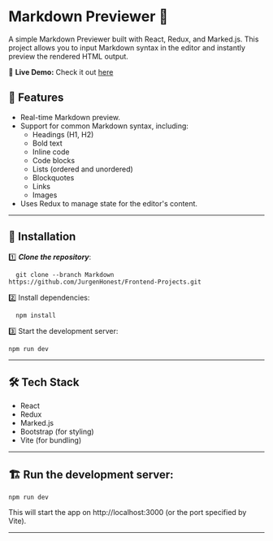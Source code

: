 # Markdown Previewer 📝

A simple Markdown Previewer built with React, Redux, and Marked.js. This project allows you to input Markdown syntax in the editor and instantly preview the rendered HTML output.

🌟 **Live Demo:**  Check it out [here](https://markdown-previewer67.netlify.app/)

## 🚀 Features
- Real-time Markdown preview.
- Support for common Markdown syntax, including:
  - Headings (H1, H2)
  - Bold text
  - Inline code
  - Code blocks
  - Lists (ordered and unordered)
  - Blockquotes
  - Links
  - Images
- Uses Redux to manage state for the editor's content.

---

## 🚀 Installation
1️⃣ ***Clone the repository***:  
```
  git clone --branch Markdown https://github.com/JurgenHonest/Frontend-Projects.git

```
2️⃣ Install dependencies:
```
  npm install
```
3️⃣ Start the development server:
```
npm run dev
```
---


## 🛠️ Tech Stack

- React
- Redux
- Marked.js
- Bootstrap (for styling)
- Vite (for bundling)

---

## 🏗️  Run the development server:
```
npm run dev
```
This will start the app on http://localhost:3000 (or the port specified by Vite).

---
